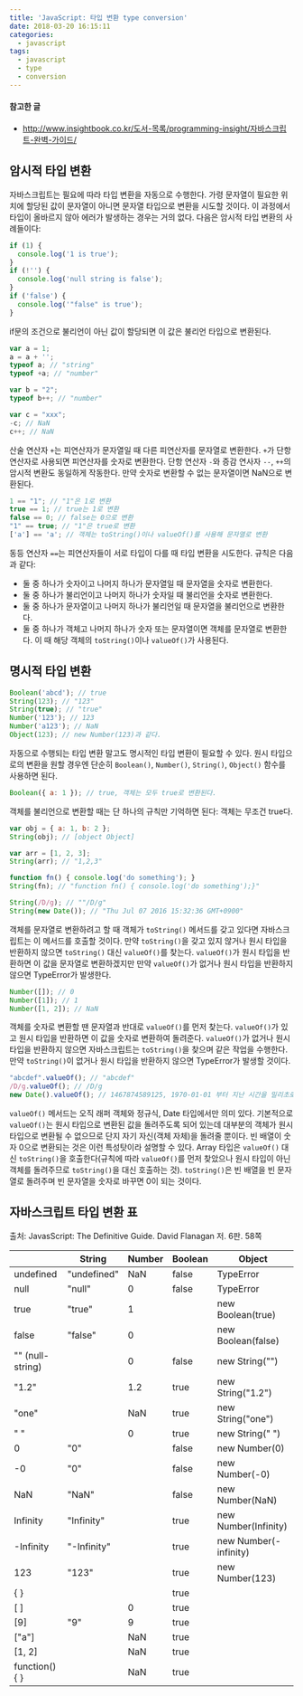 ```yaml
---
title: 'JavaScript: 타입 변환 type conversion'
date: 2018-03-20 16:15:11
categories:
  - javascript
tags:
  - javascript
  - type
  - conversion
---
```


#### 참고한 글
- http://www.insightbook.co.kr/도서-목록/programming-insight/자바스크립트-완벽-가이드/

## 암시적 타입 변환
자바스크립트는 필요에 따라 타입 변환을 자동으로 수행한다. 가령 문자열이 필요한 위치에 할당된 값이 문자열이 아니면 문자열 타입으로 변환을 시도할 것이다. 이 과정에서 타입이 올바르지 않아 에러가 발생하는 경우는 거의 없다. 다음은 암시적 타입 변환의 사례들이다:
```js
if (1) {
  console.log('1 is true');
}
if (!'') {
  console.log('null string is false');
}
if ('false') {
  console.log('"false" is true');
}
```
if문의 조건으로 불리언이 아닌 값이 할당되면 이 값은 불리언 타입으로 변환된다.
```js
var a = 1;
a = a + '';
typeof a; // "string"
typeof +a; // "number"

var b = "2";
typeof b++; // "number"

var c = "xxx";
-c; // NaN
c++; // NaN
```
산술 연산자 `+`는 피연산자가 문자열일 때 다른 피연산자를 문자열로 변환한다. `+`가 단항 연산자로 사용되면 피연산자를 숫자로 변환한다. 단항 연산자 `-`와 증감 연사자 `--`, `++`의 암시적 변환도 동일하게 작동한다. 만약 숫자로 변환할 수 없는 문자열이면 NaN으로 변환된다.
```js
1 == "1"; // "1"은 1로 변환
true == 1; // true는 1로 변환
false == 0; // false는 0으로 변환
"1" == true; // "1"은 true로 변환
['a'] == 'a'; // 객체는 toString()이나 valueOf()를 사용해 문자열로 변환
```
동등 연산자 `==`는 피연산자들이 서로 타입이 다를 때 타입 변환을 시도한다. 
규칙은 다음과 같다:
- 둘 중 하나가 숫자이고 나머지 하나가 문자열일 때 문자열을 숫자로 변환한다.
- 둘 중 하나가 불리언이고 나머지 하나가 숫자일 때 불리언을 숫자로 변환한다.
- 둘 중 하나가 문자열이고 나머지 하나가 불리언일 때 문자열을 불리언으로 변환한다.
- 둘 중 하나가 객체고 나머지 하나가 숫자 또는 문자열이면 객체를 문자열로 변환한다. 이 때 해당 객체의 `toString()`이나 `valueOf()`가 사용된다.

## 명시적 타입 변환
```js
Boolean('abcd'); // true
String(123); // "123"
String(true); // "true"
Number('123'); // 123
Number('a123'); // NaN
Object(123); // new Number(123)과 같다.
```
자동으로 수행되는 타입 변환 말고도 명시적인 타입 변환이 필요할 수 있다. 원시 타입으로의 변환을 원할 경우엔 단순히 `Boolean()`, `Number()`, `String()`, `Object()` 함수를 사용하면 된다. 
```js
Boolean({ a: 1 }); // true, 객체는 모두 true로 변환된다.
```
객체를 불리언으로 변환할 때는 단 하나의 규칙만 기억하면 된다: 객체는 무조건 true다.
```js
var obj = { a: 1, b: 2 };
String(obj); // [object Object]

var arr = [1, 2, 3];
String(arr); // "1,2,3"

function fn() { console.log('do something'); }
String(fn); // "function fn() { console.log('do something');}"

String(/D/g); // ""/D/g"
String(new Date()); // "Thu Jul 07 2016 15:32:36 GMT+0900"
```
객체를 문자열로 변환하려고 할 때 객체가 `toString()` 메서드를 갖고 있다면 자바스크립트는 이 메서드를 호출할 것이다. 만약 `toString()`을 갖고 있지 않거나 원시 타입을 반환하지 않으면 `toString()` 대신 `valueOf()`를 찾는다. `valueOf()`가 원시 타입을 반환하면 이 값을 문자열로 변환하겠지만 만약 `valueOf()`가 없거나 원시 타입을 반환하지 않으면 TypeError가 발생한다.
```js
Number([]); // 0
Number([1]); // 1
Number([1, 2]); // NaN
```
객체를 숫자로 변환할 땐 문자열과 반대로 `valueOf()`를 먼저 찾는다. `valueOf()`가 있고 원시 타입을 반환하면 이 값을 숫자로 변환하여 돌려준다. `valueOf()`가 없거나 원시 타입을 반환하지 않으면 자바스크립트는 `toString()`을 찾으며 같은 작업을 수행한다. 만약 `toString()`이 없거나 원시 타입을 반환하지 않으면 TypeError가 발생할 것이다.
```js
"abcdef".valueOf(); // "abcdef"
/D/g.valueOf(); // /D/g
new Date().valueOf(); // 1467874589125, 1970-01-01 부터 지난 시간을 밀리초로 표현한 값
```
`valueOf()` 메서드는 오직 래퍼 객체와 정규식, Date 타입에서만 의미 있다. 기본적으로 `valueOf()`는 원시 타입으로 변환된 값을 돌려주도록 되어 있는데 대부분의 객체가 원시 타입으로 변환될 수 없으므로 단지 자기 자신(객체 자체)을 돌려줄 뿐이다. 빈 배열이 숫자 0으로 변환되는 것은 이런 특성탓이라 설명할 수 있다. 
Array 타입은 `valueOf()` 대신 `toString()`을 호출한다(규칙에 따라 `valueOf()`를 먼저 찾았으나 원시 타입이 아닌 객체를 돌려주므로 `toString()`을 대신 호출하는 것). `toString()`은 빈 배열을 빈 문자열로 돌려주며 빈 문자열을 숫자로 바꾸면 0이 되는 것이다.

## 자바스크립트 타입 변환 표
출처: JavasScript: The Definitive Guide. David Flanagan 저. 6판. 58쪽

|                  | String      | Number | Boolean | Object                 |
|------------------|-------------|--------|---------|------------------------|
| undefined        | "undefined" | NaN    | false   | TypeError              |
| null             | "null"      | 0      | false   | TypeError              |
| true             | "true"      | 1      |         | new Boolean(true)      |
| false            | "false"     | 0      |         | new Boolean(false)     |
| "" (null-string) |             | 0      | false   | new String("")         |
| "1.2"            |             | 1.2    | true    | new String("1.2")      |
| "one"            |             | NaN    | true    | new String("one")      |
| " "              |             | 0      | true    | new String(" ")        |
| 0                | "0"         |        | false   | new Number(0)          |
| -0               | "0"         |        | false   | new Number(-0)         |
| NaN              | "NaN"       |        | false   | new Number(NaN)        |
| Infinity         | "Infinity"  |        | true    | new Number(Infinity)   |
| -Infinity        | "-Infinity" |        | true    | new Number(-infinity)  |
| 123              | "123"       |        | true    | new Number(123)        |
| { }              |             |        | true    |                        |
| [ ]              |             | 0      | true    |                        |
| [9]              | "9"         | 9      | true    |                        |
| ["a"]            |             | NaN    | true    |                        |
| [1, 2]           |             | NaN    | true    |                        |
| function() { }   |             | NaN    | true    |                        |
